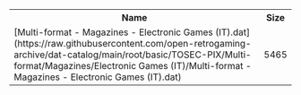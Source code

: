 <table>
<tr><th>Name</th><th>Size</th></tr>
<tr><td>
[Multi-format - Magazines - Electronic Games (IT).dat](https://raw.githubusercontent.com/open-retrogaming-archive/dat-catalog/main/root/basic/TOSEC-PIX/Multi-format/Magazines/Electronic Games (IT)/Multi-format - Magazines - Electronic Games (IT).dat)
</td><td>5465</td></tr>
</table>
